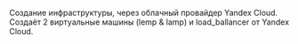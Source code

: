 Создание инфраструктуры, через облачный провайдер Yandex Cloud. Создаёт 2 виртуальные машины (lemp & lamp) и load_ballancer от Yandex Cloud.
